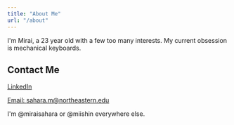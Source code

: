 ```yaml
---
title: "About Me"
url: "/about"
---
```

I'm Mirai, a 23 year old with a few too many interests. My current obsession is mechanical keyboards.

## Contact Me 

[LinkedIn](https://www.linkedin.com/in/miraisahara/)

[Email: sahara.m@northeastern.edu](mailto:sahara.m@northeastern.edu)

I'm @miraisahara or @miishin everywhere else.